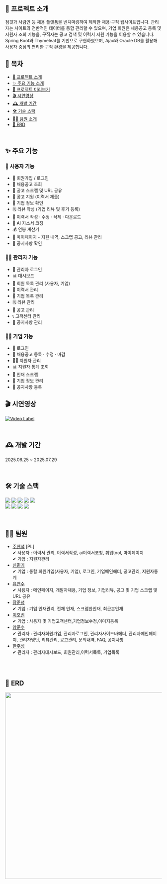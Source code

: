 ## 📝 프로젝트 소개
점핏과 사람인 등 채용 플랫폼을 벤치마킹하여 제작한 채용·구직 웹사이트입니다.
관리자는 사이트의 전반적인 데이터를 통합 관리할 수 있으며, 기업 회원은 채용공고 등록 및 지원자 조회 기능을, 구직자는 공고 검색 및 이력서 지원 기능을 이용할 수 있습니다.
Spring Boot와 Thymeleaf를 기반으로 구현하였으며, Ajax와 Oracle DB를 활용해 사용자 중심의 편리한 구직 환경을 제공합니다.

## 📑 목차  
- [📝 프로젝트 소개](#-프로젝트-소개)  
- [✨ 주요 기능 소개](#-주요-기능)  
- [📸 프로젝트 미리보기](#-프로젝트-미리보기)  
- [🎬 시연영상](#-시연영상)  
- [🕰 개발 기간](#-개발-기간)  
- [🛠 기술 스택](#-기술-스택)  
- [💁‍♂️ 팀원 소개](#-팀원-소개)  
- [💾 ERD](#-erd)


</br>

## ✨ 주요 기능
### 👥 사용자 기능
- 🔑 회원가입 / 로그인
- 💼 채용공고 조회
- 📎 공고 스크랩 및 URL 공유
- 🧾 공고 지원 (이력서 제출)
- 🏢 기업 정보 확인
- 🗒️ 리뷰 작성 (기업 리뷰 및 후기 등록)
- 📄 이력서 작성 · 수정 · 삭제 · 다운로드
- 🤖 AI 자소서 코칭
- 💰 연봉 계산기
- 👤 마이페이지 - 지원 내역, 스크랩 공고, 리뷰 관리
- 📢 공지사항 확인

### 👨‍💼 관리자 기능
- 🔑 관리자 로그인
- 📊 대시보드
- 👥 회원 목록 관리 (사용자, 기업)
- 📄 이력서 관리
- 🏢 기업 목록 관리
- 🗒️ 리뷰 관리
- 💼 공고 관리
- 📞 고객센터 관리
- 📢 공지사항 관리

### 👨‍💼 기업 기능
- 🔑 로그인
- 🏢 채용공고 등록 · 수정 · 마감
- 🧑‍💼 지원자 관리
- 📊 지원자 통계 조회
- 📎 인재 스크랩
- 📄 기업 정보 관리
- 📢 공지사항 등록


## 🎬 시연영상
[![Video Label](http://img.youtube.com/vi/tjNUuQWwKHk/0.jpg)](https://www.youtube.com/watch?v=tjNUuQWwKHk)

</br>

## 🕰 개발 기간
2025.06.25 ~ 2025.07.29

</br>

## 🛠 기술 스택
<img src="https://img.shields.io/badge/java-007396?style=for-the-badge&logo=java&logoColor=white"> <img src="https://img.shields.io/badge/html5-E34F26?style=for-the-badge&logo=html5&logoColor=white"> <img src="https://img.shields.io/badge/css-1572B6?style=for-the-badge&logo=css3&logoColor=white"> <img src="https://img.shields.io/badge/javascript-F7DF1E?style=for-the-badge&logo=javascript&logoColor=black"> <img src="https://img.shields.io/badge/jquery-0769AD?style=for-the-badge&logo=jquery&logoColor=white"><br/>
<img src="https://img.shields.io/badge/bootstrap-7952B3?style=for-the-badge&logo=bootstrap&logoColor=white"> <img src="https://img.shields.io/badge/apache tomcat-F8DC75?style=for-the-badge&logo=apachetomcat&logoColor=white"> <img src="https://img.shields.io/badge/github-181717?style=for-the-badge&logo=github&logoColor=white"> <img src="https://img.shields.io/badge/git-F05032?style=for-the-badge&logo=git&logoColor=white">

</br>

## 💁‍♂️ 팀원
- [주현석](https://github.com/githyunsuk) [PL]<br/>
  ✔ 사용자 : 이력서 관리, 이력서작성, ai이력서코칭, 취업tool, 마이페이지<br/>
  ✔ 기업 : 지원자관리<br/>
- [신민기](https://github.com/mingi-Shin)<br/>
  ✔ 기업 : 통합 회원가입(사용자, 기업), 로그인, 기업메인헤더, 공고관리, 지원자통계<br/>
- [유연수](https://github.com/yeonsu2002)<br/>
  ✔ 사용자 : 메인페이지, 개발자채용, 기업 정보, 기업리뷰, 공고 및 기업 스크랩 및 URL 공유<br/>
- [장준녕](https://github.com/jjn841)<br/>
  ✔ 기업 : 기업 인재관리, 전체 인재, 스크랩한인재, 최근본인재<br/>
- [이호빈](https://github.com/leehobin7)<br/>
  ✔ 기업 : 사용자 및 기업고객센터,기업정보수정,이미지등록<br/>
- [양준수](https://github.com/yang010705)<br/>
  ✔ 관리자 : 관리자회원가입, 관리자로그인, 관리자사이드바헤더, 관리자메인페이지, 관리자명단, 리뷰관리, 공고관리, 문의내역, FAQ, 공지사항<br/>
- [한주성](https://github.com/lastfinger99)<br/>
  ✔ 관리자 : 관리자대시보드, 회원관리,이력서목록, 기업목록
<br/>
  
<br/>

## 💾 ERD
<img src="[https://github.com/user-attachments/assets/58bf7531-c2bc-4302-8024-9d3f1777c466](https://github.com/yeonsu2002/recruit_prj/blob/main/3%EC%A1%B0%20%EC%B1%84%EC%9A%A9%EA%B3%B5%EA%B3%A0%20%EC%82%AC%EC%9D%B4%ED%8A%B8%20ERD.png)" width="600"/>

<br/>
